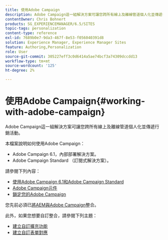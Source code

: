 ```yaml
---
title: 使用Adobe Campaign
description: Adobe Campaign這一組解決方案可讓您跨所有線上及離線管道個人化並傳遞行銷活動。
contentOwner: Chris Bohnert
products: SG_EXPERIENCEMANAGER/6.5/SITES
topic-tags: personalization
content-type: reference
exl-id: 7689b0e7-9da3-467f-8e53-f056040391d8
solution: Experience Manager, Experience Manager Sites
feature: Authoring,Personalization
role: User
source-git-commit: 305227eff3c0d6414a5ae74bcf3a74309dccdd13
workflow-type: tm+mt
source-wordcount: '125'
ht-degree: 2%

---
```


# 使用Adobe Campaign{#working-with-adobe-campaign}

Adobe Campaign這一組解決方案可讓您跨所有線上及離線管道個人化並傳遞行銷活動。

本檔案說明如何使用Adobe Campaign：

* Adobe Campaign 6.1，內部部署解決方案。
* Adobe Campaign Standard （訂閱式解決方案）。

請參閱下列內容：

* [使用Adobe Campaign 6.1和Adobe Campaign Standard](/help/sites-classic-ui-authoring/classic-personalization-ac-campaign.md)
* [Adobe Campaign元件](/help/sites-classic-ui-authoring/classic-personalization-ac-components.md)
* [鎖定您的Adobe Campaign](/help/sites-classic-ui-authoring/classic-personalization-ac-target.md)

您先前必須已[將AEM與Adobe Campaign](/help/sites-administering/campaign.md)整合。

此外，如果您想要自訂整合，請參閱下列主題：

* [建立自訂擴充功能](/help/sites-developing/extending-campaign-extensions.md)
* [建立自訂表單對應](/help/sites-developing/extending-campaign-form-mapping.md)
